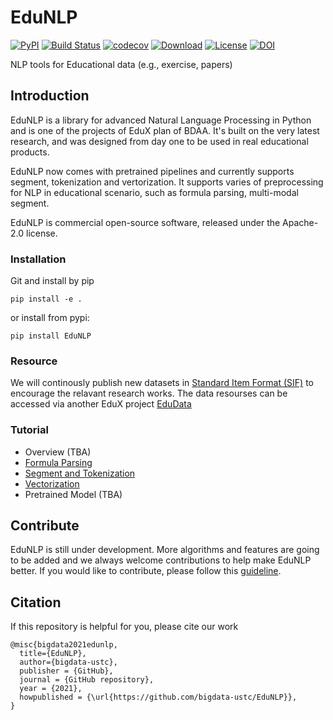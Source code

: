 # EduNLP

[![PyPI](https://img.shields.io/pypi/v/EduNLP.svg)](https://pypi.python.org/pypi/EduNLP)
[![Build Status](https://www.travis-ci.com/bigdata-ustc/EduNLP.svg?branch=master)](https://www.travis-ci.org/bigdata-ustc/EduNLP)
[![codecov](https://codecov.io/gh/bigdata-ustc/EduNLP/branch/master/graph/badge.svg?token=B7gscOGQLD)](https://codecov.io/gh/bigdata-ustc/EduNLP)
[![Download](https://img.shields.io/pypi/dm/EduNLP.svg?style=flat)](https://pypi.python.org/pypi/EduNLP)
[![License](https://img.shields.io/github/license/bigdata-ustc/EduNLP)](LICENSE)
[![DOI](https://zenodo.org/badge/332661206.svg)](https://zenodo.org/badge/latestdoi/332661206)

NLP tools for Educational data (e.g., exercise, papers)

## Introduction
EduNLP is a library for advanced Natural Language Processing in Python and is one of the projects of EduX plan of BDAA. It's built on the very latest research, and was designed from day one to be used in real educational products.

EduNLP now comes with pretrained pipelines and currently supports segment, tokenization and vertorization. It supports varies of preprocessing for NLP in educational scenario, such as formula parsing, multi-modal segment.

EduNLP is commercial open-source software, released under the Apache-2.0 license.

### Installation

Git and install by pip
```
pip install -e .
```
or install from pypi:
```
pip install EduNLP
```

### Resource
We will continously publish new datasets in [Standard Item Format (SIF)](https://github.com/bigdata-ustc/EduNLP/blob/master/docs/SIF4TI_CH.md) to encourage the relavant research works. The data resourses can be accessed via another EduX project [EduData](https://github.com/bigdata-ustc/EduData)

### Tutorial

* Overview (TBA)
* [Formula Parsing](https://github.com/bigdata-ustc/EduNLP/blob/master/examples/formula/formula.ipynb)
* [Segment and Tokenization](https://github.com/bigdata-ustc/EduNLP/blob/master/examples/sif/sif.ipynb)
* [Vectorization](https://github.com/bigdata-ustc/EduNLP/tree/master/examples/pretrain)
* Pretrained Model (TBA)

## Contribute

EduNLP is still under development. More algorithms and features are going to be added and we always welcome contributions to help make EduNLP better. If you would like to contribute, please follow this [guideline](CONTRIBUTE.md).

## Citation

If this repository is helpful for you, please cite our work

```
@misc{bigdata2021edunlp,
  title={EduNLP},
  author={bigdata-ustc},
  publisher = {GitHub},
  journal = {GitHub repository},
  year = {2021},
  howpublished = {\url{https://github.com/bigdata-ustc/EduNLP}},
}
```
